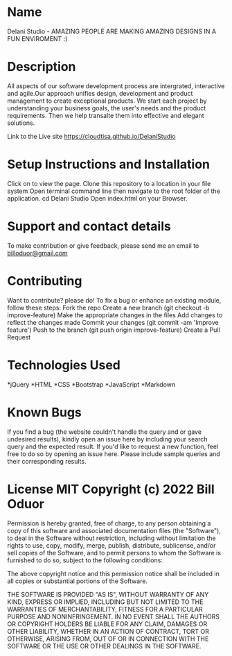 # Name
Delani Studio - AMAZING PEOPLE ARE MAKING AMAZING DESIGNS IN A FUN ENVIROMENT :)


# Description
All aspects of our software development process are intergrated, interactive  and agile.Our approach unifies design, development and product management to create exceptional products.
We start each project by understanding your business goals, the user's needs and the product requirements. Then we help transalte them into effective and elegant solutions.

Link to the Live site https://cloudtisa.github.io/DelaniStudio


# Setup Instructions and Installation 
Click on  to view the page. 
Clone this repository to a location in your file system Open terminal command line then navigate to the root folder of the application. 
cd Delani Studio Open index.html on your Browser.


# Support and contact details
To make contribution or give feedback, please send me an email to billoduor@gmail.com


# Contributing
Want to contribute? please do! 
To fix a bug or enhance an existing module, follow these steps: 
Fork the repo Create a new branch (git checkout -b improve-feature) 
Make the appropriate changes in the files 
Add changes to reflect the changes made Commit your changes (git commit -am 'Improve feature')
Push to the branch (git push origin improve-feature) Create a Pull Request

# Technologies Used 
*jQuery
*HTML 
*CSS 
*Bootstrap 
*JavaScript 
*Markdown 


# Known Bugs 
If you find a bug (the website couldn't handle the query and or gave undesired results), kindly open an issue here by including your search query and the expected result. 
If you'd like to request a new function, feel free to do so by opening an issue here. 
Please include sample queries and their corresponding results.


# License MIT Copyright (c) 2022 Bill Oduor
Permission is hereby granted, free of charge, to any person obtaining a copy of this software and associated documentation files (the "Software"), to deal in the Software without restriction, including without limitation the rights to use, copy, modify, merge, publish, distribute, sublicense, and/or sell copies of the Software, and to permit persons to whom the Software is furnished to do so, subject to the following conditions:

The above copyright notice and this permission notice shall be included in all copies or substantial portions of the Software.

THE SOFTWARE IS PROVIDED "AS IS", WITHOUT WARRANTY OF ANY KIND, EXPRESS OR IMPLIED, INCLUDING BUT NOT LIMITED TO THE WARRANTIES OF MERCHANTABILITY, FITNESS FOR A PARTICULAR PURPOSE AND NONINFRINGEMENT. IN NO EVENT SHALL THE AUTHORS OR COPYRIGHT HOLDERS BE LIABLE FOR ANY CLAIM, DAMAGES OR OTHER LIABILITY, WHETHER IN AN ACTION OF CONTRACT, TORT OR OTHERWISE, ARISING FROM, OUT OF OR IN CONNECTION WITH THE SOFTWARE OR THE USE OR OTHER DEALINGS IN THE SOFTWARE.
